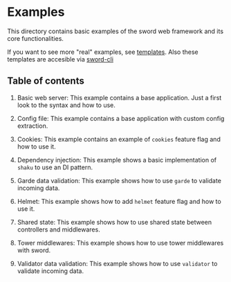 # Examples

This directory contains basic examples of the sword web framework and its core functionalities.

If you want to see more "real" examples, see [templates](https://github.com/sword-framework/templates.git). Also these templates are accesible via [sword-cli](https://github.com/sword-framework/sword-cli.git)

## Table of contents

1. Basic web server: This example contains a base application. Just a first look to the syntax and how to use.

2. Config file: This example contains a base application with custom config extraction.

3. Cookies: This example contains an example of `cookies` feature flag and how to use it.

4. Dependency injection: This example shows a basic implementation of `shaku` to use an DI pattern.

5. Garde data validation: This example shows how to use `garde` to validate incoming data.

6. Helmet: This example shows how to add `helmet` feature flag and how to use it.

7. Shared state: This example shows how to use shared state between controllers and middlewares.

8. Tower middlewares: This example shows how to use tower middlewares with sword.

9. Validator data validation: This example shows how to use `validator` to validate incoming data.
